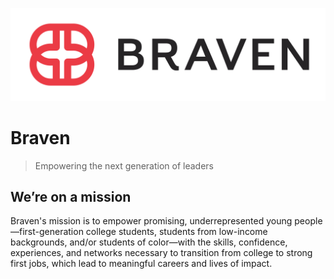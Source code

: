 [![Braven-Logo](/profile/logo.png)](https://braven.org)

# Braven 
> Empowering the next generation of leaders

## We’re on a mission
Braven's mission is to empower promising, underrepresented young people—first-generation college students, students from low-income backgrounds, and/or students of color—with the skills, confidence, experiences, and networks necessary to transition from college to strong first jobs, which lead to meaningful careers and lives of impact.

